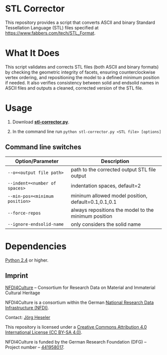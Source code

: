 # STL Corrector

This repository provides a script that converts ASCII and binary Standard Tessellation Language (STL) files specified at https://www.fabbers.com/tech/STL_Format.

# What It Does

This script validates and corrects STL files (both ASCII and binary formats) by checking the geometric integrity of facets, ensuring counterclockwise vertex ordering, and repositioning the model to a defined minimum position if needed. It also verifies consistency between solid and endsolid names in ASCII files and outputs a cleaned, corrected version of the STL file.

# Usage

1. Download [**stl-corrector.py**](./src/stl-corrector.py).

2. In the command line run `python stl-corrector.py <STL file> [options]`

## Command line switches

| Option/Parameter               | Description                                          |
| ------------------------------ | ---------------------------------------------------- |
| `--o=<output file path>`       | path to the corrected output STL file output         |
| `--indent=<number of spaces>`  | indentation spaces, default=2                        |
| `--min-pos=<minimum position>` | mininum allowed model position, default=0.1,0.1,0.1  |
| `--force-repos`                | always repositions the model to the minimum position |
| `--ignore-endsolid-name`       | only considers the solid name                        |

# Dependencies

[Python 2.4](https://www.python.org/download/releases/2.4/) or higher.

## Imprint

[NFDI4Culture](https://nfdi4culture.de/) – Consortium for Research Data on Material and Immaterial Cultural Heritage

NFDI4Culture is a consortium within the German [National Research Data Infrastructure (NFDI)](https://www.nfdi.de/).

Contact: [Jörg Heseler](https://orcid.org/0000-0002-1497-627X)

This repository is licensed under a [Creative Commons Attribution 4.0 International License (CC BY-SA 4.0)](https://creativecommons.org/licenses/by-sa/4.0/).

NFDI4Culture is funded by the German Research Foundation (DFG) – Project number – [441958017](https://gepris.dfg.de/gepris/projekt/441958017).
